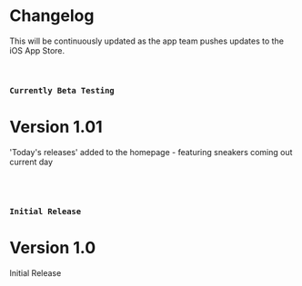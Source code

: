 
# Changelog
This will be continuously updated as the app team pushes updates to the iOS App Store.

<br>

### `Currently Beta Testing`
# **Version 1.01**
'Today's releases' added to the homepage - featuring sneakers coming out current day

<br>
<br>

### `Initial Release`
# **Version 1.0**
Initial Release 

<br>
